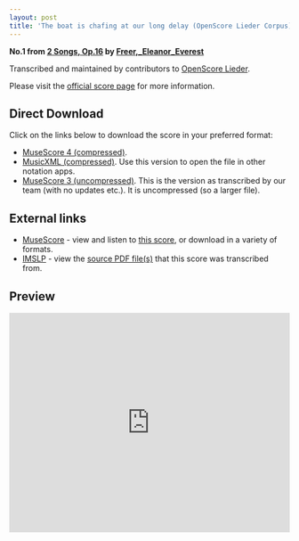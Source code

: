 ```yaml
---
layout: post
title: 'The boat is chafing at our long delay (OpenScore Lieder Corpus)'
---
```


__No.1 from [2 Songs, Op.16](https://fourscoreandmore.org/openscore/lieder/Freer,_Eleanor_Everest/2_Songs,_Op.16/) by [Freer,_Eleanor_Everest](https://fourscoreandmore.org/openscore/lieder/Freer,_Eleanor_Everest)__

Transcribed and maintained by contributors to [OpenScore Lieder].

Please visit the [official score page] for more information.

[official score page]: https://musescore.com/openscore-lieder-corpus/scores/6598624
[OpenScore Lieder]: https://musescore.com/openscore-lieder-corpus

## Direct Download

Click on the links below to download the score in your preferred format:
- [MuseScore 4 (compressed)](https://github.com/openscore/lieder/blob/main/scores/Freer,_Eleanor_Everest/2_Songs,_Op.16/1_The_boat_is_chafing_at_our_long_delay/lc6598624.mscz?raw=true).
- [MusicXML (compressed)](https://github.com/openscore/lieder/blob/main/scores/Freer,_Eleanor_Everest/2_Songs,_Op.16/1_The_boat_is_chafing_at_our_long_delay/lc6598624.mxl?raw=true). Use this version to open the file in other notation apps.
- [MuseScore 3 (uncompressed)](https://github.com/openscore/lieder/blob/main/scores/Freer,_Eleanor_Everest/2_Songs,_Op.16/1_The_boat_is_chafing_at_our_long_delay/lc6598624.mscx?raw=true). This is the version as transcribed by our team (with no updates etc.). It is uncompressed (so a larger file).

## External links

- [MuseScore] - view and listen to [this score][MuseScore], or download in a variety of formats.
- [IMSLP] - view the [source PDF file(s)][IMSLP] that this score was transcribed from.

[MuseScore]: https://musescore.com/score/6598624
[IMSLP]: https://imslp.org/wiki/Special:ReverseLookup/33081

## Preview

<iframe width="100%" height="394" src="https://musescore.com/openscore-lieder-corpus/scores/6598624/embed" frameborder="0" allowfullscreen allow="autoplay; fullscreen"></iframe>
